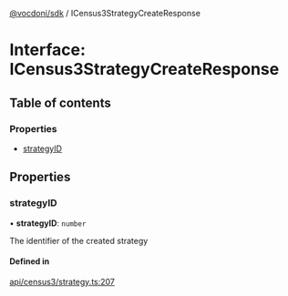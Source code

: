 [@vocdoni/sdk](/sdk) / ICensus3StrategyCreateResponse

# Interface: ICensus3StrategyCreateResponse

## Table of contents

### Properties

- [strategyID](ICensus3StrategyCreateResponse#strategyid)

## Properties

### strategyID

• **strategyID**: `number`

The identifier of the created strategy

#### Defined in

[api/census3/strategy.ts:207](https://github.com/vocdoni/vocdoni-sdk/blob/1053e59/src/api/census3/strategy.ts#L207)
